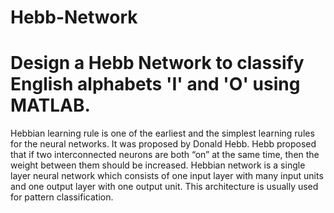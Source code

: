 # Hebb-Network
# Design a Hebb Network to classify English alphabets 'I' and 'O' using MATLAB.
Hebbian learning rule is one of the earliest and the simplest learning rules for the neural networks. It was proposed by Donald Hebb. Hebb proposed that if two interconnected neurons are both “on” at the same time, then the weight between them should be increased. Hebbian network is a single layer neural network which consists of one input layer with many input units and one output layer with one output unit. This architecture is usually used for pattern classification.
